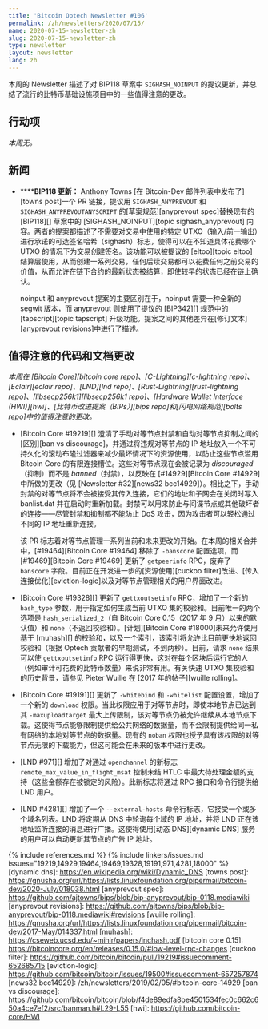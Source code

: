 ```yaml
---
title: 'Bitcoin Optech Newsletter #106'
permalink: /zh/newsletters/2020/07/15/
name: 2020-07-15-newsletter-zh
slug: 2020-07-15-newsletter-zh
type: newsletter
layout: newsletter
lang: zh
---
```

本周的 Newsletter 描述了对 BIP118 草案中 `SIGHASH_NOINPUT` 的提议更新，并总结了流行的比特币基础设施项目中的一些值得注意的更改。

## 行动项

*本周无。*

## 新闻

- **<!--bip118-update-->****BIP118 更新：** Anthony Towns [在 Bitcoin-Dev 邮件列表中发布了][towns post]一个 PR 链接，提议用 `SIGHASH_ANYPREVOUT` 和 `SIGHASH_ANYPREVOUTANYSCRIPT` 的[草案规范][anyprevout spec]替换现有的 [BIP118][] 草案中的 [SIGHASH_NOINPUT][topic sighash_anyprevout] 内容。两者的提案都描述了不需要对交易中使用的特定 UTXO（输入/前一输出）进行承诺的可选签名哈希（sighash）标志，使得可以在不知道具体花费哪个 UTXO 的情况下为交易创建签名。该功能可以被提议的 [eltoo][topic eltoo] 结算层使用，从而创建一系列交易，任何后续交易都可以花费任何之前交易的价值，从而允许在链下合约的最新状态被结算，即使较早的状态已经在链上确认。

  noinput 和 anyprevout 提案的主要区别在于，noinput 需要一种全新的 segwit 版本，而 anyprevout 则使用了提议的 [BIP342][] 规范中的 [tapscript][topic tapscript] 升级功能。提案之间的其他差异在[修订文本][anyprevout revisions]中进行了描述。

## 值得注意的代码和文档更改

*本周在 [Bitcoin Core][bitcoin core repo]、[C-Lightning][c-lightning repo]、[Eclair][eclair repo]、[LND][lnd repo]、[Rust-Lightning][rust-lightning repo]、[libsecp256k1][libsecp256k1 repo]、[Hardware Wallet Interface (HWI)][hwi]、[比特币改进提案（BIPs）][bips repo]和[闪电网络规范][bolts repo]中的值得注意的更改。*

- [Bitcoin Core #19219][] 澄清了手动对等节点封禁和自动对等节点抑制之间的[区别][ban vs discourage]，并通过将违规对等节点的 IP 地址放入一个不可持久化的滚动布隆过滤器来减少最坏情况下的资源使用，以防止这些节点滥用 Bitcoin Core 的有限连接槽位。这些对等节点现在会被记录为 *discouraged*（抑制）而不是 *banned*（封禁），以反映在 [#14929][Bitcoin Core #14929] 中所做的更改（见 [Newsletter #32][news32 bcc14929]）。相比之下，手动封禁的对等节点将不会被接受其传入连接，它们的地址和子网会在关闭时写入 banlist.dat 并在启动时重新加载。封禁可以用来防止与间谍节点或其他破坏者的连接——尽管封禁和抑制都不能防止 DoS 攻击，因为攻击者可以轻松通过不同的 IP 地址重新连接。

  该 PR 标志着对等节点管理一系列当前和未来更改的开始。在本周的相关合并中，[#19464][Bitcoin Core #19464] 移除了 `-banscore` 配置选项，而 [#19469][Bitcoin Core #19469] 更新了 `getpeerinfo` RPC，废弃了 `banscore` 字段。目前正在开发进一步的[资源使用][cuckoo filter]改进、[传入连接优化][eviction-logic]以及对等节点管理相关的用户界面改进。

- [Bitcoin Core #19328][] 更新了 `gettxoutsetinfo` RPC，增加了一个新的 `hash_type` 参数，用于指定如何生成当前 UTXO 集的校验和。目前唯一的两个选项是 `hash_serialized_2`（自 Bitcoin Core 0.15（2017 年 9 月）以来的默认值）和 `none`（不返回校验和）。[计划][Bitcoin Core #18000]未来允许使用基于 [muhash][] 的校验和，以及一个索引，该索引将允许比目前更快地返回校验和（根据 Optech 贡献者的早期测试，不到两秒）。目前，请求 `none` 结果可以使 `gettxoutsetinfo` RPC 运行得更快，这对在每个区块后运行它的人（例如审计可花费的比特币数量）来说非常有用。有关快速 UTXO 集校验和的历史背景，请参见 Pieter Wuille 在 [2017 年的帖子][wuille rolling]。

- [Bitcoin Core #19191][] 更新了 `-whitebind` 和 `-whitelist` 配置设置，增加了一个新的 `download` 权限。当此权限应用于对等节点时，即使本地节点已达到其 `-maxuploadtarget` 最大上传限制，该对等节点仍被允许继续从本地节点下载。这使得节点能够限制提供给公共网络的数据量，而不会限制提供给同一私有网络的本地对等节点的数据量。现有的 `noban` 权限也授予具有该权限的对等节点无限的下载能力，但这可能会在未来的版本中进行更改。

- [LND #971][] 增加了对通过 `openchannel` 的新标志 `remote_max_value_in_flight_msat` 控制未结 HTLC 中最大待处理金额的支持（这些金额存在被锁定的风险）。此新标志将通过 RPC 接口和命令行提供给 LND 用户。

- [LND #4281][] 增加了一个 `--external-hosts` 命令行标志，它接受一个或多个域名列表。LND 将定期从 DNS 中轮询每个域的 IP 地址，并将 LND 正在该地址监听连接的消息进行广播。这使得使用[动态 DNS][dynamic DNS] 服务的用户可以自动更新其节点的广告 IP 地址。

{% include references.md %}
{% include linkers/issues.md issues="19219,14929,19464,19469,19328,19191,971,4281,18000" %}
[dynamic dns]: https://en.wikipedia.org/wiki/Dynamic_DNS
[towns post]: https://gnusha.org/url/https://lists.linuxfoundation.org/pipermail/bitcoin-dev/2020-July/018038.html
[anyprevout spec]: https://github.com/ajtowns/bips/blob/bip-anyprevout/bip-0118.mediawiki
[anyprevout revisions]: https://github.com/ajtowns/bips/blob/bip-anyprevout/bip-0118.mediawiki#revisions
[wuille rolling]: https://gnusha.org/url/https://lists.linuxfoundation.org/pipermail/bitcoin-dev/2017-May/014337.html
[muhash]: https://cseweb.ucsd.edu/~mihir/papers/inchash.pdf
[bitcoin core 0.15]: https://bitcoincore.org/en/releases/0.15.0/#low-level-rpc-changes
[cuckoo filter]: https://github.com/bitcoin/bitcoin/pull/19219#issuecomment-652685715
[eviction-logic]: https://github.com/bitcoin/bitcoin/issues/19500#issuecomment-657257874
[news32 bcc14929]: /zh/newsletters/2019/02/05/#bitcoin-core-14929
[ban vs discourage]: https://github.com/bitcoin/bitcoin/blob/f4de89edfa8be4501534fec0c662c650a4ce7ef2/src/banman.h#L29-L55
[hwi]: https://github.com/bitcoin-core/HWI
